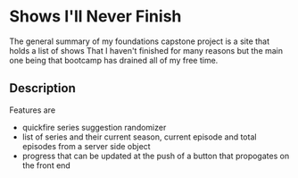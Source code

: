 # Shows I'll Never Finish

The general summary of my foundations capstone project is a site that holds a list of shows
That I haven't finished for many reasons but the main one being that bootcamp has drained all of my free time.

## Description

Features are
* quickfire series suggestion randomizer
* list of series and their current season, current episode and total episodes from a server side object
* progress that can be updated at the push of a button that propogates on the front end
